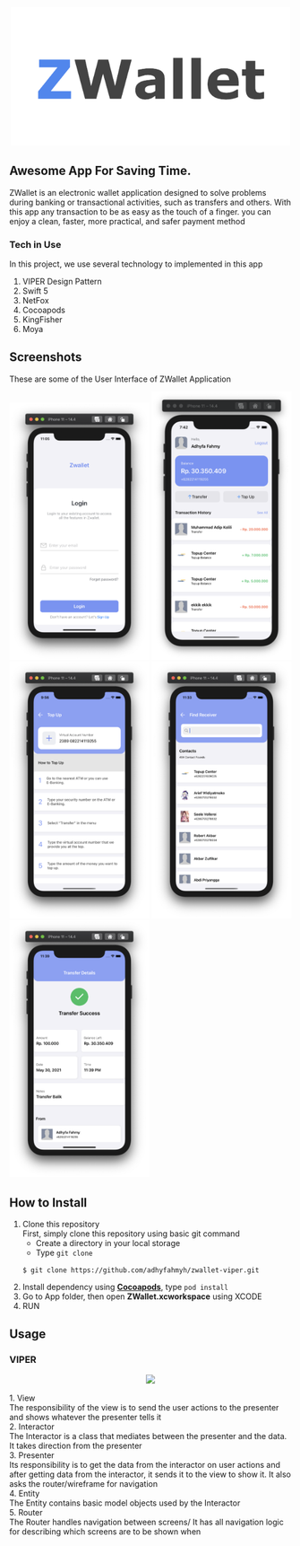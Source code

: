 <p align="center">
	<img src="/Assets/ZWalletLogo.png" width="500"/>
</p>

## Awesome App For Saving Time.

ZWallet is an electronic wallet application designed to solve problems during banking or transactional activities, such as transfers and others. With this app any transaction to be as easy as the touch of a finger. you can enjoy a clean, faster, more practical, and safer payment method

### Tech in Use
In this project, we use several technology to implemented in this app
1. VIPER Design Pattern
2. Swift 5 
3. NetFox
4. Cocoapods
5. KingFisher
6. Moya

## Screenshots

These are some of the User Interface of ZWallet Application

[<img src="/Assets/Login.png" width="250"/>](Login)
[<img src="/Assets/Home.png" width="250"/>](Home)
[<img src="/Assets/TopUp.png" width="250"/>](TopUp)
[<img src="/Assets/TransferReceiver.png" width="250"/>](TransferReceiver)
[<img src="/Assets/TransferDetail.png" width="250"/>](TransferDetail)

## How to Install
1. Clone this repository <br />
First, simply clone this repository using basic git command
	- Create a directory in your local storage
	- Type `git clone`
	```
	$ git clone https://github.com/adhyfahmyh/zwallet-viper.git
	```
2. Install dependency using [**Cocoapods**](https://cocoapods.org/), type `pod install`
3. Go to App folder, then open **ZWallet.xcworkspace** using XCODE
4. RUN

## Usage

### VIPER
<p align="center">
	<img src="https://koenig-media.raywenderlich.com/uploads/2020/02/viper.png" width="500"/>
</p>
1. View<br>
	The responsibility of the view is to send the user actions to the presenter and shows whatever the presenter tells it<br>
2. Interactor<br>
	The Interactor is a class that mediates between the presenter and the data. It takes direction from the presenter<br>
3. Presenter<br>
	Its responsibility is to get the data from the interactor on user actions and after getting data from the interactor, it sends it to the view to show it. It also asks the router/wireframe for navigation<br>
4. Entity<br>
	The Entity contains basic model objects used by the Interactor<br>
5. Router<br>
	The Router handles navigation between screens/ It has all navigation logic for describing which screens are to be shown when